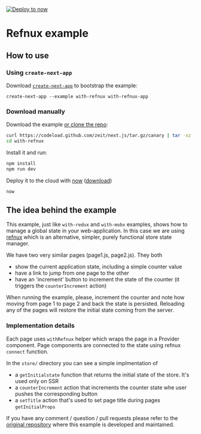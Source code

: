 [![Deploy to now](https://deploy.now.sh/static/button.svg)](https://deploy.now.sh/?repo=https://github.com/zeit/next.js/tree/master/examples/with-refnux)

# Refnux example

## How to use

### Using `create-next-app`

Download [`create-next-app`](https://github.com/segmentio/create-next-app) to bootstrap the example:

```
create-next-app --example with-refnux with-refnux-app
```

### Download manually

Download the example [or clone the repo](https://github.com/zeit/next.js):

```bash
curl https://codeload.github.com/zeit/next.js/tar.gz/canary | tar -xz --strip=2 next.js-canary/examples/with-refnux
cd with-refnux
```

Install it and run:

```bash
npm install
npm run dev
```

Deploy it to the cloud with [now](https://zeit.co/now) ([download](https://zeit.co/download))

```bash
now
```


## The idea behind the example

This example, just like `with-redux` and `with-mobx` examples, shows how to manage a global state in your web-application. 
In this case we are using [refnux](https://github.com/algesten/refnux) which is an alternative, simpler, purely functional store state manager.

We have two very similar pages (page1.js, page2.js). They both

- show the current application state, including a simple counter value
- have a link to jump from one page to the other
- have an 'increment' button to increment the state of the counter 
(it triggers the `counterIncrement` action)

When running the example, please, increment the counter and note how moving from page 1 to page 2 and back the state is persisted. 
Reloading any of the pages will restore the initial state coming from the server.


### Implementation details

Each page uses `withRefnux` helper which wraps the page in a Provider component.
Page components are connected to the state using refnux `connect` function.

In the `store/` directory you can see a simple implmentation of

- a `getInitialstate` function that returns the initial state of the store. It's used only on SSR
- a `counterIncrement` action that increments the counter state whe user pushes the corresponding button
- a `setTitle` action that's used to set page title during pages `getInitialProps`

If you have any comment / question / pull requests please refer to the [original repository](https://github.com/davibe/next.js-example-with-refnux) where this example is developed and maintained.
